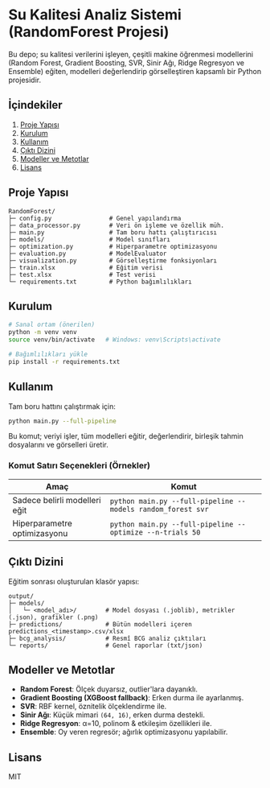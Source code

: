 # Su Kalitesi Analiz Sistemi (RandomForest Projesi)

Bu depo; su kalitesi verilerini işleyen, çeşitli makine öğrenmesi modellerini (Random Forest, Gradient Boosting, SVR, Sinir Ağı, Ridge Regresyon ve Ensemble) eğiten, modelleri değerlendirip görselleştiren kapsamlı bir Python projesidir.

## İçindekiler
1. [Proje Yapısı](#proje-yapısı)
2. [Kurulum](#kurulum)
3. [Kullanım](#kullanım)
4. [Çıktı Dizini](#çıktı-dizini)
5. [Modeller ve Metotlar](#modeller-ve-metotlar)
6. [Lisans](#lisans)

## Proje Yapısı
```
RandomForest/
├─ config.py                # Genel yapılandırma
├─ data_processor.py        # Veri ön işleme ve özellik müh.
├─ main.py                  # Tam boru hattı çalıştırıcısı
├─ models/                  # Model sınıfları
├─ optimization.py          # Hiperparametre optimizasyonu
├─ evaluation.py            # ModelEvaluator
├─ visualization.py         # Görselleştirme fonksiyonları
├─ train.xlsx               # Eğitim verisi
├─ test.xlsx                # Test verisi
└─ requirements.txt         # Python bağımlılıkları
```

## Kurulum
```bash
# Sanal ortam (önerilen)
python -m venv venv
source venv/bin/activate   # Windows: venv\Scripts\activate

# Bağımlılıkları yükle
pip install -r requirements.txt
```

## Kullanım
Tam boru hattını çalıştırmak için:
```bash
python main.py --full-pipeline
```
Bu komut; veriyi işler, tüm modelleri eğitir, değerlendirir, birleşik tahmin dosyalarını ve görselleri üretir.

### Komut Satırı Seçenekleri (Örnekler)
| Amaç | Komut |
|------|-------|
| Sadece belirli modelleri eğit | `python main.py --full-pipeline --models random_forest svr` |
| Hiperparametre optimizasyonu | `python main.py --full-pipeline --optimize --n-trials 50` |

## Çıktı Dizini
Eğitim sonrası oluşturulan klasör yapısı:
```
output/
├─ models/
│   └─ <model_adı>/        # Model dosyası (.joblib), metrikler (.json), grafikler (.png)
├─ predictions/            # Bütün modelleri içeren predictions_<timestamp>.csv/xlsx
├─ bcg_analysis/           # Resmî BCG analiz çıktıları
└─ reports/                # Genel raporlar (txt/json)
```

## Modeller ve Metotlar
- **Random Forest**: Ölçek duyarsız, outlier'lara dayanıklı.
- **Gradient Boosting (XGBoost fallback)**: Erken durma ile ayarlanmış.
- **SVR**: RBF kernel, öznitelik ölçeklendirme ile.
- **Sinir Ağı**: Küçük mimari `(64, 16)`, erken durma destekli.
- **Ridge Regresyon**: α=10, polinom & etkileşim özellikleri ile.
- **Ensemble**: Oy veren regresör; ağırlık optimizasyonu yapılabilir.

## Lisans
MIT 